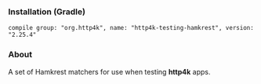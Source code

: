 ### Installation (Gradle)
```compile group: "org.http4k", name: "http4k-testing-hamkrest", version: "2.25.4"```

### About

A set of Hamkrest matchers for use when testing **http4k** apps.

<script src="https://gist-it.appspot.com/https://github.com/http4k/http4k/blob/master/src/docs/guide/modules/hamkrest/example.kt"></script>
